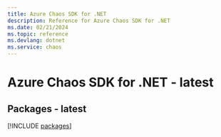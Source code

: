 ```yaml
---
title: Azure Chaos SDK for .NET
description: Reference for Azure Chaos SDK for .NET
ms.date: 02/21/2024
ms.topic: reference
ms.devlang: dotnet
ms.service: chaos
---
```

# Azure Chaos SDK for .NET - latest
## Packages - latest
[!INCLUDE [packages](chaos-index.md)]